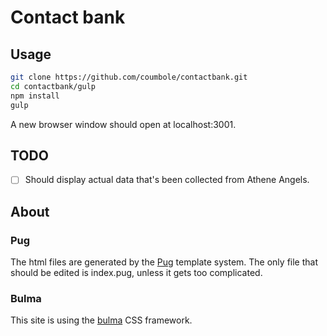# Contact bank

## Usage
``` bash
git clone https://github.com/coumbole/contactbank.git
cd contactbank/gulp
npm install
gulp
```

A new browser window should open at localhost:3001.


## TODO

- [ ] Should display actual data that's been collected from Athene Angels.


## About

### Pug
The html files are generated by the [Pug](https://pugjs.org) template system. The only file that should be edited is index.pug, unless it gets too complicated.

### Bulma
This site is using the [bulma](http://bulma.io/documentation/overview/start/) CSS framework.
